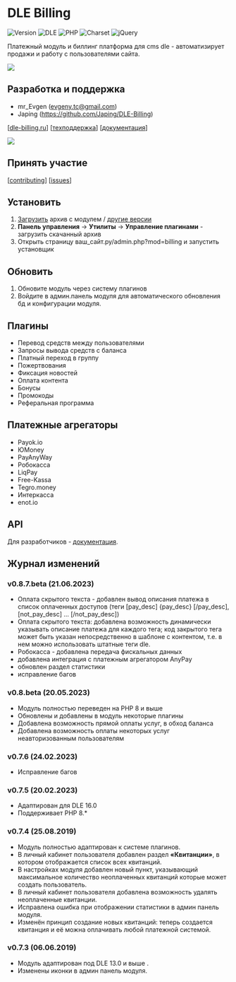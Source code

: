 # DLE Billing

![Version](https://img.shields.io/badge/Version-0.9-blue.svg?style=flat-square "Version")
![DLE](https://img.shields.io/badge/DLE-13.0+-green.svg?style=flat-square "DLE")
![PHP](https://img.shields.io/badge/PHP-8+-blue.svg?style=flat-square "PHP")
![Charset](https://img.shields.io/badge/Charset-utf--8-red.svg?style=flat-square "Charset")
![jQuery](https://img.shields.io/badge/jQuery-3.0+-yellow.svg?style=flat-square "jQuery")

Платежный модуль и биллинг платформа для cms dle - автоматизирует продажи и работу с пользователями сайта.

![](https://dle-billing.ru/assets/images/NW4MjIMUQ5.gif)

## Разработка и поддержка
- mr_Evgen (evgeny.tc@gmail.com)
- Japing (https://github.com/Japing/DLE-Billing)

[[dle-billing.ru](https://dle-billing.ru/ "dle-billing.ru")] [[техподдержка](https://dle-billing.ru/support/index.php?a=add)] [[документация](https://dle-billing.ru/doc/)]

[![](https://dle-billing.ru/img/donate3.png)](https://yoomoney.ru/fundraise/RKcDogSR19k.230521)

## Принять участие

[[contributing](https://github.com/evgeny-tc/dle-billing-module/blob/main/CONTRIBUTING.md)]
[[issues](https://github.com/evgeny-tc/dle-billing-module/issues)]

## Установить
1. [Загрузить](https://github.com/evgeny-tc/dle-billing-module/releases/download/beta-10-06/archive.zip "Скачать архив")  архив с модулем / [другие версии](https://github.com/evgeny-tc/dle-billing-module/releases)
2. **Панель управления** -> **Утилиты** -> **Управление плагинами** - загрузить скачанный архив
3. Открыть страницу ваш_сайт.ру/admin.php?mod=billing и запустить установщик

## Обновить
1. Обновите модуль через систему плагинов
2. Войдите в админ.панель модуля для автоматического обновления бд и конфигурации модуля.

## Плагины
- Перевод средств между пользователями
- Запросы вывода средств с баланса
- Платный переход в группу
- Пожертвования
- Фиксация новостей
- Оплата контента
- Бонусы
- Промокоды
- Реферальная программа

## Платежные агрегаторы
- Payok.io
- ЮMoney
- PayAnyWay
- Робокасса
- LiqPay
- Free-Kassa
- Tegro.money
- Интеркасса
- enot.io

## API
Для разработчиков - [документация](https://dle-billing.ru/doc/api "документация").

## Журнал изменений
### v0.8.7.beta (21.06.2023)
- Оплата скрытого текста - добавлен вывод описания платежа в список оплаченных доступов (теги [pay_desc] {pay_desc} [/pay_desc], [not_pay_desc] ... [/not_pay_desc])
- Оплата скрытого текста: добавлена возможность динамически указывать описание платежа для каждого тега; код закрытого тега может быть указан непосредственно в шаблоне с контентом, т.е. в нем можно использовать штатные теги dle.
- Робокасса - добавлена передача фискальных данных
- добавлена интеграция с платежным агрегатором AnyPay
- обновлен раздел статистики
- исправление багов

### v0.8.beta (20.05.2023)
- Модуль полностью переведен на PHP 8 и выше
- Обновлены и добавлены в модуль некоторые плагины
- Добавлена возможность прямой оплаты услуг, в обход баланса
- Добавлена возможность оплаты некоторых услуг неавторизованным пользователям

### v0.7.6 (24.02.2023)
- Исправление багов

### v0.7.5 (20.02.2023)
- Адаптирован для DLE 16.0
- Поддерживает PHP 8.*

### v0.7.4 (25.08.2019)
- Модуль полностью адаптирован к системе плагинов.
- В личный кабинет пользователя добавлен раздел **«Квитанции»**, в котором отображается список всех квитанций.
- В настройках модуля добавлен новый пункт, указывающий максимальное количество неоплаченных квитанций которые может создать пользователь.
- В личный кабинет пользователя добавлена возможность удалять неоплаченные квитанции.
- Исправлена ошибка при отображении статистики в админ панель модуля.
- Изменён принцип создание новых квитанций: теперь создается квитанция и её можна оплачивать любой платежной системой.

### v0.7.3 (06.06.2019)
- Модуль адаптирован под DLE 13.0 и выше .
- Изменены иконки в админ панель модуля.

